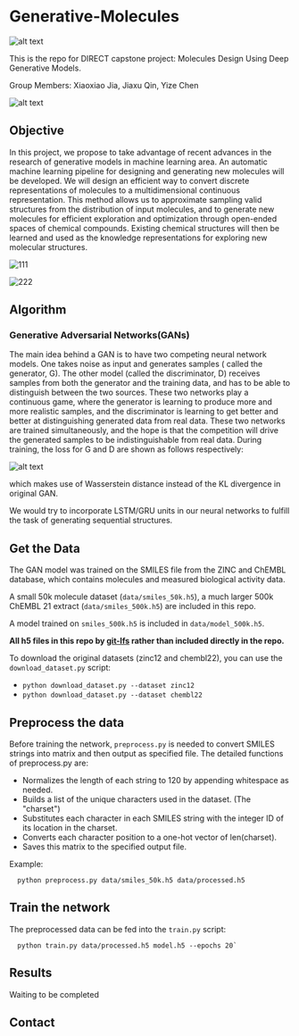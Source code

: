 # Generative-Molecules

![alt text](https://github.com/chennnnnyize/Generative-Molecules/blob/master/Graphs/GAN.png)


This is the repo for DIRECT capstone project: Molecules Design Using Deep Generative Models.

Group Members: Xiaoxiao Jia, Jiaxu Qin, Yize Chen

![alt text](https://github.com/chennnnnyize/Generative-Molecules/blob/master/data/examples.png)

## Objective

In this project, we propose to take advantage of recent advances in the research of generative models in machine learning area. An automatic machine learning pipeline for designing and generating new molecules will be developed. We will design an efficient way to convert discrete representations of molecules to a multidimensional continuous representation. This method allows us to approximate sampling valid structures from the distribution of input molecules, and to generate new molecules for efficient exploration and optimization through open-ended spaces of chemical compounds. Existing chemical structures will then be learned and used as the knowledge representations for exploring new molecular structures. 

![111](https://user-images.githubusercontent.com/35084836/40514598-8a799834-5f5e-11e8-8647-c4cac523c314.png)

![222](https://user-images.githubusercontent.com/35084836/40515765-ed355bd0-5f62-11e8-9860-b877cc0ad4da.png)

## Algorithm

### Generative Adversarial Networks(GANs)

The main idea behind a GAN is to have two competing neural network models. One takes noise as input and generates samples ( called the generator, G). The other model (called the discriminator, D) receives samples from both the generator and the training data, and has to be able to distinguish between the two sources. These two networks play a continuous game, where the generator is learning to produce more and more realistic samples, and the discriminator is learning to get better and better at distinguishing generated data from real data. These two networks are trained simultaneously, and the hope is that the competition will drive the generated samples to be indistinguishable from real data. During training, the loss for G and D are shown as follows respectively:

![alt text](https://github.com/chennnnnyize/Generative-Molecules/blob/master/data/equation.png)

which makes use of Wasserstein distance instead of the KL divergence in original GAN.

We would try to incorporate LSTM/GRU units in our neural networks to fulfill the task of generating sequential structures.


## Get the Data
The GAN model was trained on the SMILES file from the ZINC and ChEMBL database, which contains molecules and measured biological activity data. 

A small 50k molecule dataset (`data/smiles_50k.h5`), a much larger 500k ChEMBL 21 extract (`data/smiles_500k.h5`) are included in this repo.

A model trained on `smiles_500k.h5` is included in `data/model_500k.h5`.

**All h5 files in this repo by [git-lfs](https://git-lfs.github.com/) rather than included directly in the repo.**

To download the original datasets (zinc12 and chembl22), you can use the `download_dataset.py` script:

 * `python download_dataset.py --dataset zinc12`
 * `python download_dataset.py --dataset chembl22`


## Preprocess the data

Before training the network, `preprocess.py` is needed to convert SMILES strings into matrix and then output as specified file. The detailed functions of preprocess.py are:

* Normalizes the length of each string to 120 by appending whitespace as needed.
* Builds a list of the unique characters used in the dataset. (The "charset")
* Substitutes each character in each SMILES string with the integer ID of its location in the charset.
* Converts each character position to a one-hot vector of len(charset).
* Saves this matrix to the specified output file.

Example: 

      python preprocess.py data/smiles_50k.h5 data/processed.h5


## Train the network

The preprocessed data can be fed into the `train.py` script:

      python train.py data/processed.h5 model.h5 --epochs 20`



## Results

Waiting to be completed


## Contact
